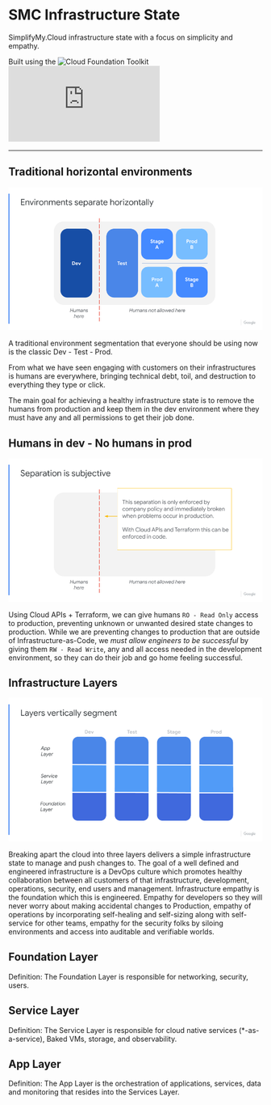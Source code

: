 # SMC Infrastructure State

SimplifyMy.Cloud infrastructure state with a focus on simplicity and empathy.

Built using the ![Cloud Foundation Toolkit](https://cloud.google.com/foundation-toolkit/) ![Terraform Modules](https://github.com/GoogleCloudPlatform/cloud-foundation-toolkit/blob/master/docs/terraform.md)

---

## Traditional horizontal environments

![Horizontal Environment Segmentation](horizontal_environments.png)

A traditional environment segmentation that everyone should be using now is the classic Dev - Test - Prod.

From what we have seen engaging with customers on their infrastructures is humans are everywhere, bringing technical debt, toil, and destruction to everything they type or click.

The main goal for achieving a healthy infrastructure state is to remove the humans from production and keep them in the dev environment where they must have any and all permissions to get their job done.

## Humans in dev - No humans in prod

![RBAC humans out of prod](rbac_humans_out_of_prod.png)

Using Cloud APIs + Terraform, we can give humans `RO - Read Only` access to production, preventing unknown or unwanted desired state changes to production.  While we are preventing changes to production that are outside of Infrastructure-as-Code, we _must allow engineers to be successful_ by giving them `RW - Read Write`, any and all access needed in the development environment, so they can do their job and go home feeling successful.


## Infrastructure Layers

![Vertical infrastructure layers](vertical_infrastructure_layers.png)

Breaking apart the cloud into three layers delivers a simple infrastructure state to manage and push changes to.  The goal of a well defined and engineered infrastructure is a DevOps culture which promotes healthy collaboration between all customers of that infrastructure, development, operations, security, end users and management.  Infrastructure empathy is the foundation which this is engineered.  Empathy for developers so they will never worry about making accidental changes to Production, empathy of operations by incorporating self-healing and self-sizing along with self-service for other teams, empathy for the security folks by siloing environments and access into auditable and verifiable worlds.

## Foundation Layer

Definition: The Foundation Layer is responsible for networking, security, users.

## Service Layer

Definition: The Service Layer is responsible for cloud native services (*-as-a-service), Baked VMs, storage, and observability.

## App Layer

Definition: The App Layer is the orchestration of applications, services, data and monitoring that resides into the Services Layer.
